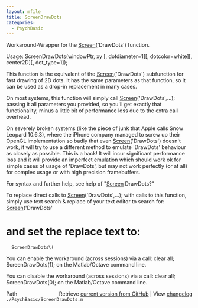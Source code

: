 ```yaml
---
layout: mfile
title: ScreenDrawDots
categories:
  - PsychBasic
---
```


Workaround\-Wrapper for the [Screen](/docs/Screen)\('DrawDots'\) function.

Usage: ScreenDrawDots\(windowPtr, xy \[, dotdiameter=1\]\[, dotcolor=white\]\[, center2D\]\[, dot\_type=1\]\);

This function is the equivalent of the [Screen](/docs/Screen)\('DrawDots'\) subfunction
for fast drawing of 2D dots. It has the same parameters as that function,
so it can be used as a drop\-in replacement in many cases.

On most systems, this function will simply call [Screen](/docs/Screen)\('DrawDots',...\);
passing it all parameters you provided, so you'll get exactly that
functionality, minus a little bit of performance loss due to the extra
call overhead.

On severely broken systems \(like the piece of junk that Apple calls Snow
Leopard 10.6.3\), where the iPhone company managed to screw up their OpenGL
implementation so badly that even [Screen](/docs/Screen)\('DrawDots'\) doesn't work, it
will try to use a different method to emulate 'DrawDots' behaviour as
closely as possible. This is a hack\! It will incur significant
performance loss and it will provide an imperfect emulation which
should work ok for simple cases of usage of 'DrawDots', but may not work
perfectly \(or at all\) for complex usage or with high precision framebuffers.

For syntax and further help, see help of "[Screen](/docs/Screen) DrawDots?"

To replace direct calls to [Screen](/docs/Screen)\('DrawDots',...\); with calls to this
function, simply use text search & replace of your text editor to search
for:
      [Screen](/docs/Screen)\('DrawDots'

# and set the replace text to:

      ScreenDrawDots\(


You can enable the workaround \(across sessions\) via a call:
clear all; ScreenDrawDots\(1\); on the Matlab/Octave command line.

You can disable the workaround \(across sessions\) via a call:
clear all; ScreenDrawDots\(0\); on the Matlab/Octave command line.



<div class="code_header" style="text-align:right;">
  <span style="float:left;">Path&nbsp;&nbsp;</span> <span class="counter">Retrieve <a href=
  "https://raw.github.com/Psychtoolbox-3/Psychtoolbox-3/beta/./PsychBasic/ScreenDrawDots.m">current version from GitHub</a> | View <a href=
  "https://github.com/Psychtoolbox-3/Psychtoolbox-3/commits/beta/./PsychBasic/ScreenDrawDots.m">changelog</a></span>
</div>
<div class="code">
  <code>./PsychBasic/ScreenDrawDots.m</code>
</div>

